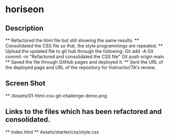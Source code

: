 # horiseon
## Description

** Refactored the html file but still showing the same results.
** Consolidated the CSS file so that, the style programmings are repeated.
** Upload the updated file to git hub through the following:
            Git add -A
            Git commit -m "Refactored and consolidated the CSS file"
            Git push origin main
** Saved the file through GitHub pages and deployed it.
** Sent the URL of the deployed page and URL of the repository for Instructor/TA's review.

## Screen Shot
** /Assets/01-html-css-git-challenge-demo.png

## Links to the files which has been refactored and consolidated.
** index.html
** Assets/starter/css/style.css